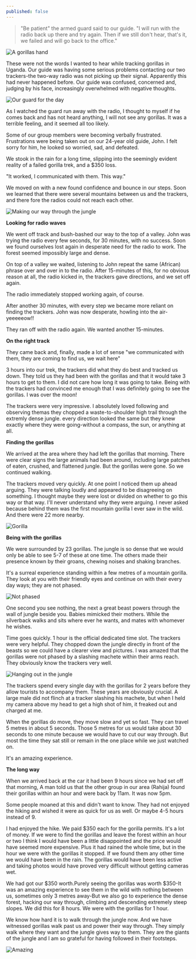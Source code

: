 ```yaml
---
published: false
---
```


> "Be patient" the armed guard said to our guide. "I will run with the radio back up there and try again. Then if we still don't hear, that's it, we failed and will go back to the office."

![A gorillas hand](https://cloud.githubusercontent.com/assets/1730420/6816674/8f32d416-d2ea-11e4-8f1a-28b0b0e07be9.JPG)

These were not the words I wanted to hear while tracking gorillas in Uganda. Our guide was having some serious problems contacting our two trackers-the two-way radio was not picking up their signal. Apparently this had never happened before. Our guide was confused, concerned and, judging by his face, increasingly overwhelmed with negative thoughts.

![Our guard for the day](https://cloud.githubusercontent.com/assets/1730420/6816676/8f3932a2-d2ea-11e4-85fe-400458e86f2b.jpg)

As I watched the guard run away with the radio, I thought to myself if he comes back and has not heard anything, I will not see any gorillas. It was a terrible feeling, and it seemed all too likely.

Some of our group members were becoming verbally frustrated. Frustrations were being taken out on our 24-year old guide, John. I felt sorry for him, he looked so worried, sad, and defeated.

We stook in the rain for a long time, slipping into the seemingly evident reality of a failed gorilla trek, and a $350 loss.

"It worked, I communicated with them. This way."

We moved on with a new found confidence and bounce in our steps. Soon we learned that there were several mountains between us and the trackers, and there fore the radios could not reach each other.

![Making our way through the jungle](https://cloud.githubusercontent.com/assets/1730420/6816675/8f38358c-d2ea-11e4-93fa-8fa6a72b990b.jpg)

**Looking for radio waves**

We went off track and bush-bashed our way to the top of a valley. John was trying the radio every few seconds, for 30 minutes, with no success. Soon we found ourselves lost again in desperate need for the radio to work. The forest seemed impossibly large and dense.

On top of a valley we waited, listening to John repeat the same (African) phrase over and over in to the radio. After 15-minutes of this, for no obvious reason at all, the radio kicked in, the trackers gave directions, and we set off again.

The radio immediately stopped working again, of course.

After another 30 minutes, with every step we became more reliant on finding the trackers. John was now desperate, howling into the air-yeeeeeow!!

They ran off with the radio again. We wanted another 15-minutes.

**On the right track**

They came back and, finally, made a lot of sense "we communicated with them, they are coming to find us, we wait here"

3 hours into our trek, the trackers did what they do best and tracked us down. They told us they had been with the gorillas and that it would take 3 hours to get to them. I did not care how long it was going to take. Being with the trackers had convinced me enough that I was definitely going to see the gorillas. I was over the moon!

The trackers were very impressive. I absolutely loved following and observing themas they chopped a waste-to-shoulder high trail through the extremly dense jungle. every direction looked the same but they knew exactly where they were going-without a compass, the sun, or anything at all.

**Finding the gorillas**

We arrived at the area where they had left the gorillas that morning. There were clear signs the large animals had been around, including large patches of eaten, crushed, and flattened jungle. But the gorillas were gone. So we continued walking.

The trackers moved very quickly. At one point I noticed them up ahead arguing. They were talking loudly and appeared to be disagreeing on something. I thought maybe they were lost or divided on whether to go this way or that way. I'll never understand why they were arguing. I never asked because behind them was the first mountain gorilla I ever saw in the wild. And there were 22 more nearby.

![Gorilla](https://cloud.githubusercontent.com/assets/1730420/6816677/8f3b4330-d2ea-11e4-8b08-b43d0a49d4d0.JPG)

**Being with the gorillas**

We were surrounded by 23 gorillas. The jungle is so dense that we would only be able to see 5-7 of these at one time. The others made their presence known by their groans, chewing noises and shaking branches.

It's a surreal experience standing within a few metres of a mountain gorilla. They look at you with their friendly eyes and continue on with their every day ways; they are not phased.

![Not phased](https://cloud.githubusercontent.com/assets/1730420/6816681/8f663b6c-d2ea-11e4-9f93-0b88e877ab80.jpg)

One second you see nothing, the next a great beast powers through the wall of jungle beside you. Babies mimicked their mothers. While the silverback walks and sits where ever he wants, and mates with whomever he wishes.

Time goes quickly. 1 hour is the official dedicated time slot. The trackers were very helpful. They chopped down the jungle directly in front of the beasts so we could have a clearer view and pictures. I was amazed that the gorillas were not phased by a slashing machete within their arms reach. They obviously know the trackers very well.

![Hanging out in the jungle](https://cloud.githubusercontent.com/assets/1730420/6816683/8f6abf66-d2ea-11e4-9249-4283e620d324.jpg)

The trackers spend every single day with the gorillas for 2 years before they allow tourists to accompany them. These years are obviously crucial. A large male did not flinch at a tracker slashing his machete, but when I held my camera above my head to get a high shot of him, it freaked out and charged at me.

When the gorillas do move, they move slow and yet so fast. They can travel 5 metres in about 5 seconds. Those 5 metres for us would take about 30 seconds to one minute because we would have to cut our way through. But most the time they sat still or remain in the one place while we just watched on.

It's an amazing experience.

**The long way**

When we arrived back at the car it had been 9 hours since we had set off that morning, A man told us that the other group in our area (Rahija) found their gorillas within an hour and were back by 11am. It was now 5pm.

Some people moaned at this and didn't want to know. They had not enjoyed the hiking and wished it were as quick for us as well. Or maybe 4-5 hours instead of 9.

I had enjoyed the hike. We paid $350 each for the gorilla permits. It's a lot of money. If we were to find the gorillas and leave the forest within an hour or two I think I would have been a little disappointed and the price would have seemed more expensive. Plus it had rained the whole time, but in the hour we were with the gorillas it stopped. If we found them any other time we would have been in the rain. The gorillas would have been less active and taking photos would have proved very difficult without getting cameras wet.

We had got our $350 worth.Purely seeing the gorillas was worth $350-It was an amazing experience to see them in the wild with nothing between us, sometimes only 3 metres away-But we also go to experience the dense forest, hacking our way through, climbing and descending extremely steep slopes. We did this for 8 hours. We were with the gorillas for 1 hour.

We know how hard it is to walk through the jungle now. And we have witnessed gorillas walk past us and power their way through. They simply walk where they want and the jungle gives way to them. They are the giants of the jungle and I am so grateful for having followed in their footsteps.

![Amazing](https://cloud.githubusercontent.com/assets/1730420/6816684/8f6e0946-d2ea-11e4-9264-9a5042ddac18.jpg)